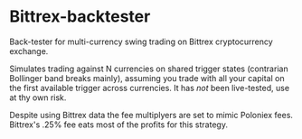 # Bittrex-backtester
Back-tester for multi-currency swing trading on Bittrex cryptocurrency exchange.

Simulates trading against N currencies on shared trigger states (contrarian Bollinger band breaks mainly), assuming you trade with all your capital on the first available trigger across currencies. It has *not* been live-tested, use at thy own risk.

Despite using Bittrex data the fee multiplyers are set to mimic Poloniex fees. Bittrex's .25% fee eats most of the profits for this strategy. 
